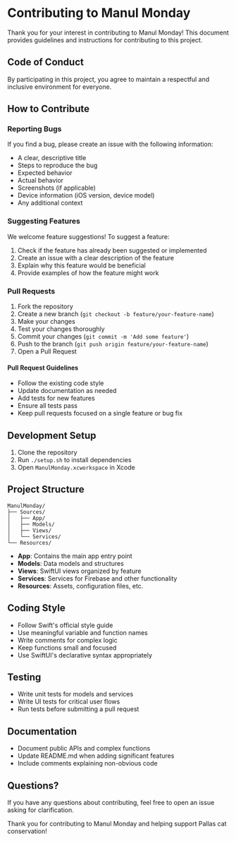 # Contributing to Manul Monday

Thank you for your interest in contributing to Manul Monday! This document provides guidelines and instructions for contributing to this project.

## Code of Conduct

By participating in this project, you agree to maintain a respectful and inclusive environment for everyone.

## How to Contribute

### Reporting Bugs

If you find a bug, please create an issue with the following information:

- A clear, descriptive title
- Steps to reproduce the bug
- Expected behavior
- Actual behavior
- Screenshots (if applicable)
- Device information (iOS version, device model)
- Any additional context

### Suggesting Features

We welcome feature suggestions! To suggest a feature:

1. Check if the feature has already been suggested or implemented
2. Create an issue with a clear description of the feature
3. Explain why this feature would be beneficial
4. Provide examples of how the feature might work

### Pull Requests

1. Fork the repository
2. Create a new branch (`git checkout -b feature/your-feature-name`)
3. Make your changes
4. Test your changes thoroughly
5. Commit your changes (`git commit -m 'Add some feature'`)
6. Push to the branch (`git push origin feature/your-feature-name`)
7. Open a Pull Request

#### Pull Request Guidelines

- Follow the existing code style
- Update documentation as needed
- Add tests for new features
- Ensure all tests pass
- Keep pull requests focused on a single feature or bug fix

## Development Setup

1. Clone the repository
2. Run `./setup.sh` to install dependencies
3. Open `ManulMonday.xcworkspace` in Xcode

## Project Structure

```
ManulMonday/
├── Sources/
│   ├── App/
│   ├── Models/
│   ├── Views/
│   └── Services/
└── Resources/
```

- **App**: Contains the main app entry point
- **Models**: Data models and structures
- **Views**: SwiftUI views organized by feature
- **Services**: Services for Firebase and other functionality
- **Resources**: Assets, configuration files, etc.

## Coding Style

- Follow Swift's official style guide
- Use meaningful variable and function names
- Write comments for complex logic
- Keep functions small and focused
- Use SwiftUI's declarative syntax appropriately

## Testing

- Write unit tests for models and services
- Write UI tests for critical user flows
- Run tests before submitting a pull request

## Documentation

- Document public APIs and complex functions
- Update README.md when adding significant features
- Include comments explaining non-obvious code

## Questions?

If you have any questions about contributing, feel free to open an issue asking for clarification.

Thank you for contributing to Manul Monday and helping support Pallas cat conservation!
